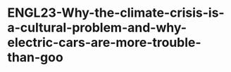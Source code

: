 # ENGL23-Why-the-climate-crisis-is-a-cultural-problem-and-why-electric-cars-are-more-trouble-than-goo
